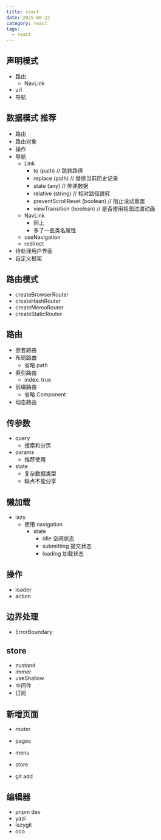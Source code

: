 ```yaml
---
title: react
date: 2025-08-22
category: react
tags:
  - react
---
```


## 声明模式

- 路由
  - NavLink
- url
- 导航

## 数据模式 推荐

- 路由
- 路由对象
- 操作
- 导航
  - Link
    - to (path) // 跳转路径
    - replace (path) // 替换当前历史记录
    - state (any) // 传递数据
    - relative (string) // 相对路径跳转
    - preventScrollReset (boolean) // 阻止滚动重置
    - viewTransition (boolean) // 是否使用视图过渡动画
  - NavLink
    - 同上
    - 多了一些类名属性
  - useNavigation
  - redirect
- 待处理用户界面
- 自定义框架

## 路由模式

- createBrowserRouter
- createHashRouter
- createMemoRouter
- createStaticRouter

## 路由

- 嵌套路由
- 布局路由
  - 省略 path
- 索引路由
  - index: true
- 前缀路由
  - 省略 Component
- 动态路由

## 传参数

- query
  - 搜索和分页
- params
  - 推荐使用
- state
  - 复杂数据类型
  - 缺点不能分享

## 懒加载

- lazy
  - 使用 navigation
    - state
      - idle 空闲状态
      - submitting 提交状态
      - loading 加载状态

## 操作
- loader
- action

## 边界处理
- ErrorBoundary

## store
- zustand
- immer
- useShallow
- 中间件
- 订阅

## 新增页面

- router
- pages
- menu

- store
- git add

## 编辑器

- pnpm dev
- yazi
- lazygit
- oco
